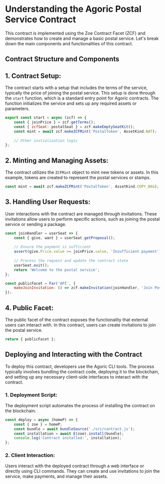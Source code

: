 # Understanding the Agoric Postal Service Contract

This contract is implemented using the Zoe Contract Facet (ZCF) and demonstrates how to create and manage a basic postal service. Let's break down the main components and functionalities of this contract.

## Contract Structure and Components
## 1. Contract Setup:
The contract starts with a setup that includes the terms of the service, typically the price of joining the postal service. This setup is done through the `start` function, which is a standard entry point for Agoric contracts. The function initializes the service and sets up any required assets or parameters.
```javascript
export const start = async (zcf) => {
    const { joinPrice } = zcf.getTerms();
    const { zcfSeat: postalSeat } = zcf.makeEmptySeatKit();
    const mint = await zcf.makeZCFMint('PostalToken', AssetKind.NAT);
    
    // Other initialization logic
};
```

## 2. Minting and Managing Assets:
The contract utilizes the `ZCFMint` object to mint new tokens or assets. In this example, tokens are created to represent the postal services or stamps.
```javascript
const mint = await zcf.makeZCFMint('PostalToken', AssetKind.COPY_BAG);
```

## 3. Handling User Requests:
User interactions with the contract are managed through invitations. These invitations allow users to perform specific actions, such as joining the postal service or sending a package.
```javascript
const joinHandler = userSeat => {
    const { give, want } = userSeat.getProposal();
    
    // Ensure the payment is sufficient
    assert(give.Price.value >= joinPrice.value, 'Insufficient payment');
    
    // Process the request and update the contract state
    userSeat.exit();
    return 'Welcome to the postal service';
};

const publicFacet = Far('API', {
    makeJoinInvitation: () => zcf.makeInvitation(joinHandler, 'Join Postal Service'),
});
```

## 4. Public Facet:
The public facet of the contract exposes the functionality that external users can interact with. In this contract, users can create invitations to join the postal service.
```javascript
return { publicFacet };
```

## Deploying and Interacting with the Contract
To deploy this contract, developers use the Agoric CLI tools. The process typically involves bundling the contract code, deploying it to the blockchain, and setting up any necessary client-side interfaces to interact with the contract.

### 1. Deployment Script:
The deployment script automates the process of installing the contract on the blockchain.
```javascript
const deploy = async (homeP) => {
    const { zoe } = homeP;
    const bundle = await bundleSource('./src/contract.js');
    const installation = await E(zoe).install(bundle);
    console.log('Contract installed:', installation);
};
```

### 2. Client Interaction:
Users interact with the deployed contract through a web interface or directly using CLI commands. They can create and use invitations to join the service, make payments, and manage their assets.

